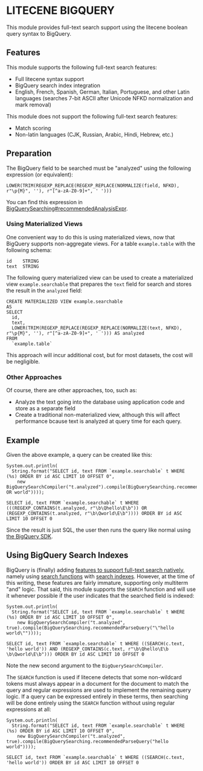 # LITECENE BIGQUERY

This module provides full-text search support using the litecene boolean query syntax to BigQuery.

## Features

This module supports the following full-text search features:

* Full litecene syntax support
* BigQuery search index integration
* English, French, Spanish, German, Italian, Portuguese, and other Latin languages (searches 7-bit ASCII after Unicode NFKD normalization and mark removal)

This module does not support the following full-text search features:

* Match scoring
* Non-latin languages (CJK, Russian, Arabic, Hindi, Hebrew, etc.)

## Preparation

The BigQuery field to be searched must be "analyzed" using the following expression (or equivalent):

    LOWER(TRIM(REGEXP_REPLACE(REGEXP_REPLACE(NORMALIZE(field, NFKD), r"\p{M}", ''), r"[^a-zA-Z0-9]+", ' ')))

You can find this expression in [BigQuerySearching#recommendedAnalysisExpr](https://github.com/sigpwned/litecene/blob/main/litecene-bigquery/src/main/java/com/sigpwned/litecene/bigquery/util/BigQuerySearching.java#L60).

### Using Materialized Views

One convenient way to do this is using materialized views, now that BigQuery supports non-aggregate views. For a table `example.table` with the following schema:

    id    STRING
    text  STRING

The following query materialized view can be used to create a materialized view `example.searchable` that prepares the `text` field for search and stores the result in the `analyzed` field:

    CREATE MATERIALIZED VIEW example.searchable
    AS
    SELECT
      id,
      text,
      LOWER(TRIM(REGEXP_REPLACE(REGEXP_REPLACE(NORMALIZE(text, NFKD), r"\p{M}", ''), r"[^a-zA-Z0-9]+", ' '))) AS analyzed
    FROM
      `example.table`

This approach will incur additional cost, but for most datasets, the cost will be negligible.

### Other Approaches

Of course, there are other approaches, too, such as:

* Analyze the text going into the database using application code and store as a separate field
* Create a traditional non-materialized view, although this will affect performance bcause text is analyzed at query time for each query.

## Example

Given the above example, a query can be created like this:

    System.out.println(
      String.format("SELECT id, text FROM `example.searchable` t WHERE (%s) ORDER BY id ASC LIMIT 10 OFFSET 0",
        new BigQuerySearchCompiler("t.analyzed").compile(BigQuerySearching.recommendedParseQuery("hello OR world"))));

    SELECT id, text FROM `example.searchable` t WHERE (((REGEXP_CONTAINS(t.analyzed, r"\b\Qhello\E\b")) OR (REGEXP_CONTAINS(t.analyzed, r"\b\Qworld\E\b")))) ORDER BY id ASC LIMIT 10 OFFSET 0

Since the result is just SQL, the user then runs the query like normal using [the BigQuery SDK](https://cloud.google.com/bigquery/docs/reference/libraries#client-libraries-install-java).

## Using BigQuery Search Indexes

BigQuery is (finally) adding [features to support full-text search natively](https://cloud.google.com/bigquery/docs/release-notes#1d2af2db), namely using [search functions](https://cloud.google.com/bigquery/docs/reference/standard-sql/search_functions) with [search indexes](https://cloud.google.com/bigquery/docs/search-index). However, at the time of this writing, these features are fairly immature, supporting only multiterm "and" logic. That said, this module supports the `SEARCH` function and will use it whenever possible if the user indicates that the searched field is indexed:

    System.out.println(
      String.format("SELECT id, text FROM `example.searchable` t WHERE (%s) ORDER BY id ASC LIMIT 10 OFFSET 0",
        new BigQuerySearchCompiler("t.analyzed", true).compile(BigQuerySearching.recommendedParseQuery("\"hello world\""))));
    
    SELECT id, text FROM `example.searchable` t WHERE ((SEARCH(c.text, 'hello world')) AND (REGEXP_CONTAINS(c.text, r"\b\Qhello\E\b \b\Qworld\E\b"))) ORDER BY id ASC LIMIT 10 OFFSET 0

Note the new second argument to the `BigQuerySearchCompiler`.

The `SEARCH` function is used if litecene detects that some non-wildcard tokens must always appear in a document for the document to match the query and regular expressions are used to implement the remaining query logic. If a query can be expressed entirely in these terms, then searching will be done entirely using the `SEARCH` function without using regular expressions at all:

    System.out.println(
      String.format("SELECT id, text FROM `example.searchable` t WHERE (%s) ORDER BY id ASC LIMIT 10 OFFSET 0",
        new BigQuerySearchCompiler("t.analyzed", true).compile(BigQuerySearching.recommendedParseQuery("hello world"))));
    
    SELECT id, text FROM `example.searchable` t WHERE ((SEARCH(c.text, 'hello world')) ORDER BY id ASC LIMIT 10 OFFSET 0

